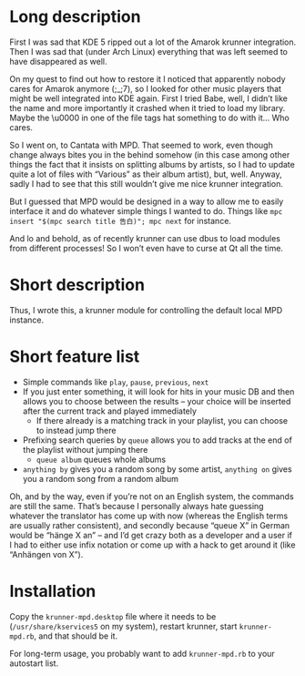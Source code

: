 Long description
================

First I was sad that KDE 5 ripped out a lot of the Amarok krunner integration.
Then I was sad that (under Arch Linux) everything that was left seemed to have
disappeared as well.

On my quest to find out how to restore it I noticed that apparently nobody cares
for Amarok anymore (;\_;7), so I looked for other music players that might be
well integrated into KDE again.  First I tried Babe, well, I didn’t like the
name and more importantly it crashed when it tried to load my library.  Maybe
the \u0000 in one of the file tags hat something to do with it...  Who cares.

So I went on, to Cantata with MPD.  That seemed to work, even though change
always bites you in the behind somehow (in this case among other things the
fact that it insists on splitting albums by artists, so I had to update quite a
lot of files with “Various” as their album artist), but, well.  Anyway, sadly I
had to see that this still wouldn’t give me nice krunner integration.

But I guessed that MPD would be designed in a way to allow me to easily
interface it and do whatever simple things I wanted to do.  Things like
`mpc insert "$(mpc search title 告白)"; mpc next` for instance.

And lo and behold, as of recently krunner can use dbus to load modules from
different processes!  So I won’t even have to curse at Qt all the time.


Short description
=================

Thus, I wrote this, a krunner module for controlling the default local MPD
instance.


Short feature list
==================

- Simple commands like `play`, `pause`, `previous`, `next`
- If you just enter something, it will look for hits in your music DB and then
  allows you to choose between the results – your choice will be inserted after
  the current track and played immediately
  - If there already is a matching track in your playlist, you can choose to
    instead jump there
- Prefixing search queries by `queue` allows you to add tracks at the end of the
  playlist without jumping there
  - `queue album` queues whole albums
- `anything by` gives you a random song by some artist, `anything on` gives you
  a random song from a random album

Oh, and by the way, even if you’re not on an English system, the commands are
still the same.  That’s because I personally always hate guessing whatever the
translator has come up with now (whereas the English terms are usually rather
consistent), and secondly because “queue X” in German would be “hänge X an” –
and I’d get crazy both as a developer and a user if I had to either use infix
notation or come up with a hack to get around it (like “Anhängen von X”).


Installation
============

Copy the `krunner-mpd.desktop` file where it needs to be
(`/usr/share/kservices5` on my system), restart krunner, start `krunner-mpd.rb`,
and that should be it.

For long-term usage, you probably want to add `krunner-mpd.rb` to your autostart
list.
